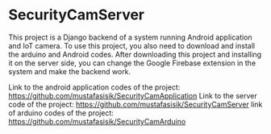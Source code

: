 # SecurityCamServer
This project is a Django backend of a system running Android application and IoT camera. 
To use this project, you also need to download and install the arduino and Android codes.
After downloading this project and installing it on the server side, you can change the Google Firebase extension in the system and make the backend work.


Link to the android application codes of the project: https://github.com/mustafasisik/SecurityCamApplication
Link to the server code of the project: https://github.com/mustafasisik/SecurityCamServer
link of arduino codes of the project: https://github.com/mustafasisik/SecurityCamArduino
